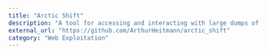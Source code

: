 ```yaml
---
title: "Arctic Shift"
description: "A tool for accessing and interacting with large dumps of Reddit data, offering an API and web interface for research and moderation purposes."
external_url: "https://github.com/ArthurHeitmann/arctic_shift"
category: "Web Exploitation"
---
```

